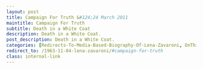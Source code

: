 ```yaml
---
layout: post
title: Campaign For Truth &#124;24 March 2011
maintitle: Campaign For Truth
subtitle: Death in a White Coat
description: Death in a White Coat.
post_description: Death in a White Coat.
categories: [Redirects-To-Media-Based-Biography-Of-Lena-Zavaroni, OnThisDay24March]
redirect_to: /1963-11-04-lena-zavaroni/#campaign-for-truth
class: internal-link
---
```


